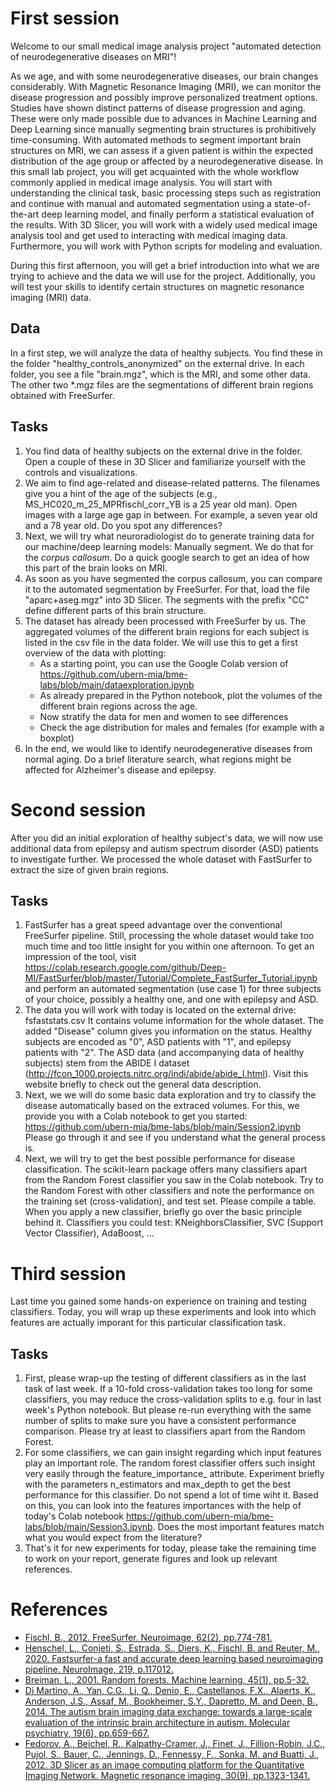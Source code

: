 # First session

Welcome to our small medical image analysis project "automated detection of neurodegenerative diseases on MRI"!

As we age, and with some neurodegenerative diseases, our brain changes considerably. With Magnetic Resonance Imaging (MRI), we can monitor the disease progression and possibly improve personalized treatment options.
Studies have shown distinct patterns of disease progression and aging. These were only made possible due to advances in Machine Learning and Deep Learning since manually segmenting brain structures is prohibitively time-consuming. With automated methods to segment important brain structures on MRI, we can assess if a given patient is within the expected distribution of the age group or affected by a neurodegenerative disease. In this small lab project, you will get acquainted with the whole workflow commonly applied in medical image analysis. You will start with understanding the clinical task, basic processing steps such as registration and continue with manual and automated segmentation using a state-of-the-art deep learning model, and finally perform a statistical evaluation of the results. With 3D Slicer, you will work with a widely used medical image analysis tool and get used to interacting with medical imaging data. Furthermore, you will work with Python scripts for modeling and evaluation.

During this first afternoon, you will get a brief introduction into what we are trying to achieve and the data we will use for the project. Additionally, you will test your skills to identify certain structures on magnetic resonance imaging (MRI) data.



## Data

In a first step, we will analyze the data of healthy subjects. You find these in the folder "healthy_controls_anonymized" on the external drive. In each folder, you see a file "brain.mgz", which is the MRI, and some other data. The other two *.mgz files are the segmentations of different brain regions obtained with FreeSurfer.

## Tasks

1. You find data of healthy subjects on the external drive in the folder. Open a couple of these in 3D Slicer and familiarize yourself with the controls and visualizations.
2. We aim to find age-related and disease-related patterns. The filenames give you a hint of the age of the subjects (e.g., MS_HC020_m_25_MPRfischl_corr_YB is a 25 year old man). Open images with a large age gap in between. For example, a seven year old and a 78 year old. Do you spot any differences?
3. Next, we will try what neuroradiologist do to generate training data for our machine/deep learning models: Manually segment. We do that for the *corpus callosum*. Do a quick google search to get an idea of how this part of the brain looks on MRI.
4. As soon as you have segmented the corpus callosum, you can compare it to the automated segmentation by FreeSurfer. For that, load the file "aparc+aseg.mgz" into 3D Slicer. The segments with the prefix "CC" define different parts of this brain structure.
5. The dataset has already been processed with FreeSurfer by us. The aggregated volumes of the different brain regions for each subject is listed in the csv file in the data folder. We will use this to get a first overview of the data with plotting:
   - As a starting point, you can use the Google Colab version of https://github.com/ubern-mia/bme-labs/blob/main/dataexploration.ipynb
   - As already prepared in the Python notebook, plot the volumes of the different brain regions across the age.
   - Now stratify the data for men and women to see differences
   - Check the age distribution for males and females (for example with a boxplot)
6. In the end, we would like to identify neurodegenerative diseases from normal aging. Do a brief literature search, what regions might be affected for Alzheimer's disease and epilepsy.


# Second session
After you did an initial exploration of healthy subject's data, we will now use additional data from epilepsy and autism spectrum disorder (ASD) patients to investigate further. We processed the whole dataset with FastSurfer to extract the size of given brain regions.


## Tasks
1. FastSurfer has a great speed advantage over the conventional FreeSurfer pipeline. Still, processing the whole dataset would take too much time and too little insight for you within one afternoon. To get an impression of the tool, visit https://colab.research.google.com/github/Deep-MI/FastSurfer/blob/master/Tutorial/Complete_FastSurfer_Tutorial.ipynb and perform an automated segmentation (use case 1)  for three subjects of your choice, possibly a healthy one, and one with epilepsy and ASD.
2. The data you will work with today is located on the external drive: fsfaststats.csv It contains volume information for the whole dataset. The added "Disease" column gives you information on the status. Healthy subjects are encoded as "0", ASD patients with "1", and epilepsy patients with "2". The ASD data (and accompanying data of healthy subjects) stem from the ABIDE I dataset (http://fcon_1000.projects.nitrc.org/indi/abide/abide_I.html). Visit this website briefly to check out the general data description.
3. Next, we we will do some basic data exploration and try to classify the disease automatically based on the extraced volumes. For this, we provide you with a Colab notebook to get you started: https://github.com/ubern-mia/bme-labs/blob/main/Session2.ipynb Please go through it and see if you understand what the general process is. 
4. Next, we will try to get the best possible performance for disease classification. The scikit-learn package offers many classifiers apart from the Random Forest classifier you saw in the Colab notebook. Try to the Random Forest with other classifiers and note the performance on the training set (cross-validation), and test set. Please compile a table. When you apply a new classifier, briefly go over the basic principle behind it. Classifiers you could test: KNeighborsClassifier, SVC (Support Vector Classifier), AdaBoost, ...

# Third session
Last time you gained some hands-on experience on training and testing classifiers. Today, you will wrap up these experiments and look into which features are actually imporant for this particular classification task. 

## Tasks
1. First, please wrap-up the testing of different classifiers as in the last task of last week. If a 10-fold cross-validation takes too long for some classifiers, you may reduce the cross-validation splits to e.g. four in last week's Python notebook. But please re-run everything with the same number of splits to make sure you have a consistent performance comparison. Please try at least to classifiers apart from the Random Forest.
2. For some classifiers, we can gain insight regarding which input features play an important role. The random forest classifier offers such insight very easily through the feature_importance_ attribute. Experiment briefly with the parameters n_estimators and max_depth to get the best performance for this classifier. Do not spend a lot of time wiht it. Based on this, you can look into the features importances with the help of today's Colab notebook https://github.com/ubern-mia/bme-labs/blob/main/Session3.ipynb. Does the most important features match what you would expect from the literature?
3. That's it for new experiments for today, please take the remaining time to work on your report, generate figures and look up relevant references.

# References
- [Fischl, B., 2012. FreeSurfer. Neuroimage, 62(2), pp.774-781.](https://www.sciencedirect.com/science/article/pii/S1053811912000389?casa_token=zcGnrEXdvoIAAAAA:ji7Sej8gSL32yFb6WJzsbVabxbVReS6lAsToc3-rXMhFWPCc8APADIjZ_as7vGilLCamRWNTb8rn)
- [Henschel, L., Conjeti, S., Estrada, S., Diers, K., Fischl, B. and Reuter, M., 2020. Fastsurfer-a fast and accurate deep learning based neuroimaging pipeline. NeuroImage, 219, p.117012.](https://www.sciencedirect.com/science/article/pii/S1053811920304985)
- [Breiman, L., 2001. Random forests. Machine learning, 45(1), pp.5-32.](https://link.springer.com/content/pdf/10.1023/A:1010933404324.pdf)
- [Di Martino, A., Yan, C.G., Li, Q., Denio, E., Castellanos, F.X., Alaerts, K., Anderson, J.S., Assaf, M., Bookheimer, S.Y., Dapretto, M. and Deen, B., 2014. The autism brain imaging data exchange: towards a large-scale evaluation of the intrinsic brain architecture in autism. Molecular psychiatry, 19(6), pp.659-667.](https://www.nature.com/articles/mp201378)
- [Fedorov, A., Beichel, R., Kalpathy-Cramer, J., Finet, J., Fillion-Robin, J.C., Pujol, S., Bauer, C., Jennings, D., Fennessy, F., Sonka, M. and Buatti, J., 2012. 3D Slicer as an image computing platform for the Quantitative Imaging Network. Magnetic resonance imaging, 30(9), pp.1323-1341.](https://www.ncbi.nlm.nih.gov/pmc/articles/PMC3466397/pdf/nihms383480.pdf)
